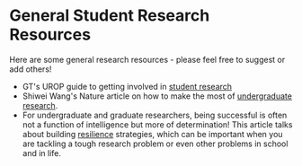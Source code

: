 # General Student Research Resources

Here are some general research resources - please feel free to suggest or add others!

* GT's UROP guide to getting involved in [student research](http://www.undergradresearch.gatech.edu/get-involved)
* Shiwei Wang's Nature article on how to make the most of [undergraduate research](https://www.nature.com/articles/d41586-019-00871-x).
* For undergraduate and graduate researchers, being successful is often not a function of intelligence but more of determination! This article talks about building [resilience](https://greatergood.berkeley.edu/article/item/five_science_backed_strategies_to_build_resilience) strategies, which can be important when you are tackling a tough research problem or even other problems in school and in life. 
